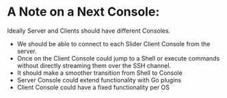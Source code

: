 # A Note on a Next Console:

Ideally Server and Clients should have different Consoles.

- We should be able to connect to each Slider Client Console from the server. 
- Once on the Client Console could jump to a Shell or execute commands without directly streaming them over the 
SSH channel.
- It should make a smoother transition from Shell to Console
- Server Console could extend functionality with Go plugins
- Client Console could have a fixed functionality per OS